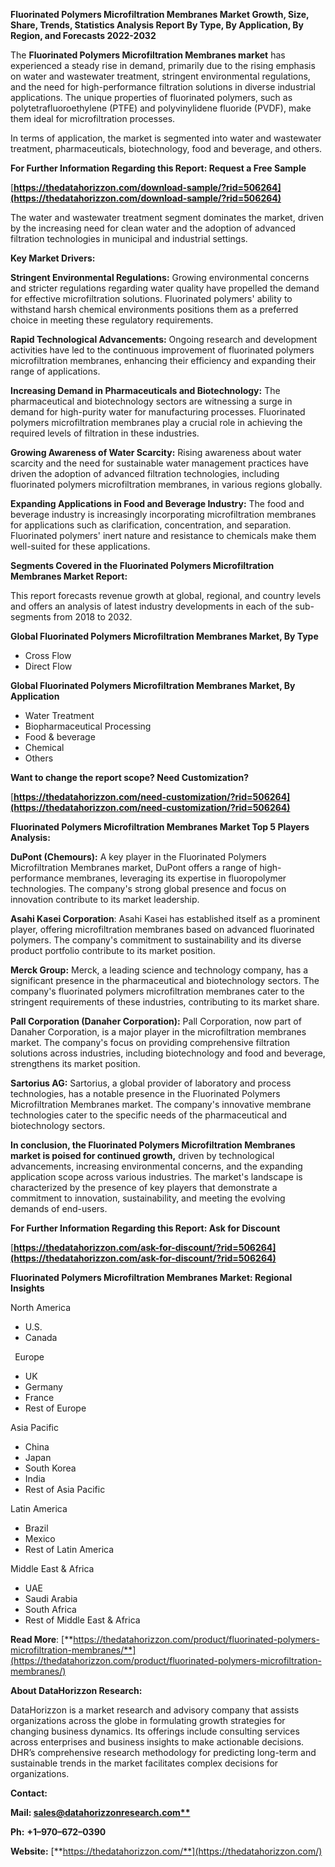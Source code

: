 ﻿**Fluorinated Polymers Microfiltration Membranes Market Growth, Size, Share, Trends, Statistics Analysis Report By Type, By Application, By Region, and Forecasts 2022-2032**

The **Fluorinated Polymers Microfiltration Membranes market** has experienced a steady rise in demand, primarily due to the rising emphasis on water and wastewater treatment, stringent environmental regulations, and the need for high-performance filtration solutions in diverse industrial applications. The unique properties of fluorinated polymers, such as polytetrafluoroethylene (PTFE) and polyvinylidene fluoride (PVDF), make them ideal for microfiltration processes.

In terms of application, the market is segmented into water and wastewater treatment, pharmaceuticals, biotechnology, food and beverage, and others. 

**For Further Information Regarding this Report: Request a Free Sample**	

[**https://thedatahorizzon.com/download-sample/?rid=506264](https://thedatahorizzon.com/download-sample/?rid=506264)** 

The water and wastewater treatment segment dominates the market, driven by the increasing need for clean water and the adoption of advanced filtration technologies in municipal and industrial settings.

**Key Market Drivers:**

**Stringent Environmental Regulations:** Growing environmental concerns and stricter regulations regarding water quality have propelled the demand for effective microfiltration solutions. Fluorinated polymers' ability to withstand harsh chemical environments positions them as a preferred choice in meeting these regulatory requirements.

**Rapid Technological Advancements:** Ongoing research and development activities have led to the continuous improvement of fluorinated polymers microfiltration membranes, enhancing their efficiency and expanding their range of applications.

**Increasing Demand in Pharmaceuticals and Biotechnology:** The pharmaceutical and biotechnology sectors are witnessing a surge in demand for high-purity water for manufacturing processes. Fluorinated polymers microfiltration membranes play a crucial role in achieving the required levels of filtration in these industries.

**Growing Awareness of Water Scarcity:** Rising awareness about water scarcity and the need for sustainable water management practices have driven the adoption of advanced filtration technologies, including fluorinated polymers microfiltration membranes, in various regions globally.

**Expanding Applications in Food and Beverage Industry:** The food and beverage industry is increasingly incorporating microfiltration membranes for applications such as clarification, concentration, and separation. Fluorinated polymers' inert nature and resistance to chemicals make them well-suited for these applications.

**Segments Covered in the Fluorinated Polymers Microfiltration Membranes Market Report:** 

This report forecasts revenue growth at global, regional, and country levels and offers an analysis of latest industry developments in each of the sub-segments from 2018 to 2032.

**Global Fluorinated Polymers Microfiltration Membranes Market, By Type**

- Cross Flow
- Direct Flow

**Global Fluorinated Polymers Microfiltration Membranes Market, By Application**

- Water Treatment
- Biopharmaceutical Processing
- Food & beverage
- Chemical
- Others

**Want to change the report scope? Need Customization?**

[**https://thedatahorizzon.com/need-customization/?rid=506264](https://thedatahorizzon.com/need-customization/?rid=506264)** 

**Fluorinated Polymers Microfiltration Membranes Market Top 5 Players Analysis:**

**DuPont (Chemours):** A key player in the Fluorinated Polymers Microfiltration Membranes market, DuPont offers a range of high-performance membranes, leveraging its expertise in fluoropolymer technologies. The company's strong global presence and focus on innovation contribute to its market leadership.

**Asahi Kasei Corporation**: Asahi Kasei has established itself as a prominent player, offering microfiltration membranes based on advanced fluorinated polymers. The company's commitment to sustainability and its diverse product portfolio contribute to its market position.

**Merck Group:** Merck, a leading science and technology company, has a significant presence in the pharmaceutical and biotechnology sectors. The company's fluorinated polymers microfiltration membranes cater to the stringent requirements of these industries, contributing to its market share.

**Pall Corporation (Danaher Corporation):** Pall Corporation, now part of Danaher Corporation, is a major player in the microfiltration membranes market. The company's focus on providing comprehensive filtration solutions across industries, including biotechnology and food and beverage, strengthens its market position.

**Sartorius AG:** Sartorius, a global provider of laboratory and process technologies, has a notable presence in the Fluorinated Polymers Microfiltration Membranes market. The company's innovative membrane technologies cater to the specific needs of the pharmaceutical and biotechnology sectors.

**In conclusion, the Fluorinated Polymers Microfiltration Membranes market is poised for continued growth,** driven by technological advancements, increasing environmental concerns, and the expanding application scope across various industries. The market's landscape is characterized by the presence of key players that demonstrate a commitment to innovation, sustainability, and meeting the evolving demands of end-users.

**For Further Information Regarding this Report: Ask for Discount**	

[**https://thedatahorizzon.com/ask-for-discount/?rid=506264](https://thedatahorizzon.com/ask-for-discount/?rid=506264)** 

**Fluorinated Polymers Microfiltration Membranes Market: Regional Insights**

North America

- U.S.
- Canada

` `Europe

- UK
- Germany
- France
- Rest of Europe

Asia Pacific

- China
- Japan
- South Korea
- India
- Rest of Asia Pacific

Latin America

- Brazil
- Mexico
- Rest of Latin America

Middle East & Africa

- UAE
- Saudi Arabia
- South Africa
- Rest of Middle East & Africa

**Read More**: [**https://thedatahorizzon.com/product/fluorinated-polymers-microfiltration-membranes/**](https://thedatahorizzon.com/product/fluorinated-polymers-microfiltration-membranes/) 

**About DataHorizzon Research:**

DataHorizzon is a market research and advisory company that assists organizations across the globe in formulating growth strategies for changing business dynamics. Its offerings include consulting services across enterprises and business insights to make actionable decisions. DHR’s comprehensive research methodology for predicting long-term and sustainable trends in the market facilitates complex decisions for organizations.

**Contact:**

**Mail: [sales@datahorizzonresearch.com**](mailto:sales@datahorizzonresearch.com)**

**Ph:** **+1–970–672–0390**

**Website:** [**https://thedatahorizzon.com/**](https://thedatahorizzon.com/)

